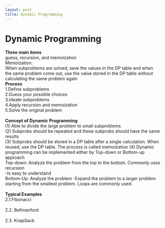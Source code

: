 ```yaml
---
layout: post
title: Dynamic Programming
---
```


# Dynamic Programming # 
**Three main items** <br/>
guess, recursion, and memoization <br/>
Memoization: <br/>
When subproblems are solved, save the values in the DP table and when the same problem come out, use the value stored in the DP table without calculating the same problem again
<br/>
**Process** <br/>
1.Define subproblems <br/>
2.Guess your possible choices <br/>
3.Ideate subproblems <br/>
4.Apply recursion and memoization <br/>
5.Solve the original problem <br/>
<br/>
**Concept of Dynamic Programming** <br/>
(1) Able to divide the large problem to small subproblems <br/>
(2) Subprobs should be repeated and these subprobs should have the same results <br/>
(3) Subprobs should be stored in a DP table after a single calculation. When reused, use the DP table. The process is called memoization 
(4) Dynamic programming can be implemented either by Top-down or Bottom-up approach<br/>
Top-down: Analyze the problem from the top to the bottom. Commonly uses recursion <br/>
-Is easy to understand <br/>
Bottom-Up: Analyze the problem
-Expand the problem to a larger problem starting from the smallest problem. Loops are commonly used. <br/>
<br/>
**Typical Examples**<br/>
2.1.Fibonacci <br/>
 <br/>
2.2. Bellmanford <br/>
<br/>
2.3. KnapSack <br/>
<br/>


